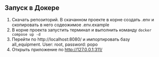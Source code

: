 ## Запуск в Докере

1) Скачать репозиторий. В скачанном проекте в корне создать .env и скопировать в него содеожимое .env.example
2) В корне проекта запустить терминал и выполнить команду ```docker compose up -d```
3) Перейти по http://localhost:8080/ и импортировать базу all_equipment. User: root, password: popo
4) Открыть приложение по http://127.0.0.1:311/
